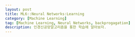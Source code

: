 ```yaml
---
layout: post
title: ML6::Neural Networks:Learning
category: [Machine Learning]
tag: [Machine Learning, Neural Networks, backprogagation]
description: 인경신공망알고리즘을 통한 학습에 알아보자. 
---
```


